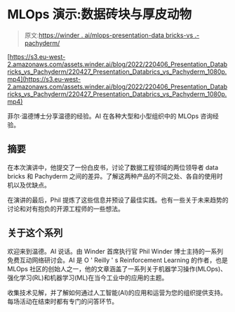 # MLOps 演示:数据砖块与厚皮动物

> 原文:[https://winder . ai/mlops-presentation-data bricks-vs .-pachyderm/](https://winder.ai/mlops-presentation-databricks-vs.-pachyderm/)

[https://s3.eu-west-2.amazonaws.com/assets.winder.ai/blog/2022/220406_Presentation_Databricks_vs_Pachyderm/220427_Presentation_Databrics_vs_Pachyderm_1080p.mp4](https://s3.eu-west-2.amazonaws.com/assets.winder.ai/blog/2022/220406_Presentation_Databricks_vs_Pachyderm/220427_Presentation_Databrics_vs_Pachyderm_1080p.mp4)

菲尔·温德博士分享温德的经验。AI 在各种大型和小型组织中的 MLOps 咨询经验。

## 摘要

在本次演讲中，他提交了一份白皮书，讨论了数据工程领域的两位领导者 data bricks 和 Pachyderm 之间的差异。了解这两种产品的不同之处、各自的使用时机以及优缺点。

在演讲的最后，Phil 提炼了这些信息并预设了最佳实践。也有一些关于未来趋势的讨论和对有抱负的开源工程师的一些想法。

## 关于这个系列

欢迎来到温德。AI 说话。由 Winder 首席执行官 Phil Winder 博士主持的一系列免费互动网络研讨会。AI 是 O ' Reilly ' s Reinforcement Learning 的作者，也是 MLOps 社区的创始人之一，他的文章涵盖了一系列关于机器学习操作(MLOps)、强化学习(RL)和机器学习(ML)在当今工业中的应用的主题。

收集技术见解，并了解如何通过人工智能(AI)的应用和运营为您的组织提供支持。每场活动在结束时都有专门的问答环节。